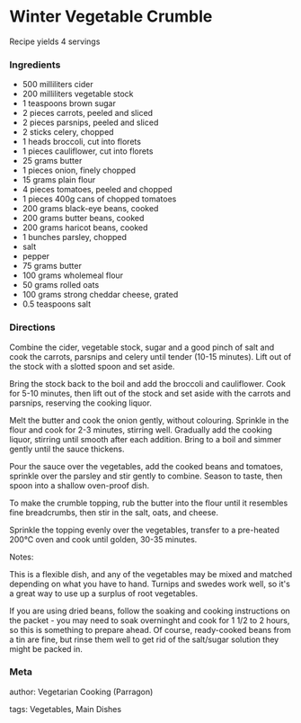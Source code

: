 # Winter Vegetable Crumble

Recipe yields 4 servings 

### Ingredients
 * 500 milliliters cider
 * 200 milliliters vegetable stock
 * 1 teaspoons brown sugar
 * 2 pieces carrots, peeled and sliced
 * 2 pieces parsnips, peeled and sliced
 * 2 sticks celery, chopped
 * 1 heads broccoli, cut into florets
 * 1 pieces cauliflower, cut into florets
 * 25 grams butter
 * 1 pieces onion, finely chopped
 * 15 grams plain flour
 * 4 pieces tomatoes, peeled and chopped
 * 1 pieces 400g cans of chopped tomatoes
 * 200 grams black-eye beans, cooked
 * 200 grams butter beans, cooked
 * 200 grams haricot beans, cooked
 * 1 bunches parsley, chopped
 * salt
 * pepper
 * 75 grams butter
 * 100 grams wholemeal flour
 * 50 grams rolled oats
 * 100 grams strong cheddar cheese, grated
 * 0.5 teaspoons salt

### Directions

Combine the cider, vegetable stock, sugar and a good pinch of salt and cook the carrots, parsnips and celery until tender (10-15 minutes). Lift out of the stock with a slotted spoon and set aside.

Bring the stock back to the boil and add the broccoli and cauliflower. Cook for 5-10 minutes, then lift out of the stock and set aside with the carrots and parsnips, reserving the cooking liquor.

Melt the butter and cook the onion gently, without colouring. Sprinkle in the flour and cook for 2-3 minutes, stirring well. Gradually add the cooking liquor, stirring until smooth after each addition. Bring to a boil and simmer gently until the sauce thickens.

Pour the sauce over the vegetables, add the cooked beans and tomatoes, sprinkle over the parsley and stir gently to combine. Season to taste, then spoon into a shallow oven-proof dish.

To make the crumble topping, rub the butter into the flour until it resembles fine breadcrumbs, then stir in the salt, oats, and cheese.

Sprinkle the topping evenly over the vegetables, transfer to a pre-heated 200℃ oven and cook until golden, 30-35 minutes.

Notes:

This is a flexible dish, and any of the vegetables may be mixed and matched depending on what you have to hand. Turnips and swedes work well, so it's a great way to use up a surplus of root vegetables.

If you are using dried beans, follow the soaking and cooking instructions on the packet - you may need to soak overninght and cook for 1 1/2 to 2 hours, so this is something to prepare ahead. Of course, ready-cooked beans from a tin are fine, but rinse them well to get rid of the salt/sugar solution they might be packed in.



### Meta
author: Vegetarian Cooking (Parragon)

tags: Vegetables, Main Dishes

